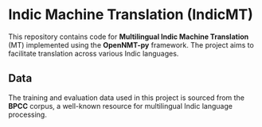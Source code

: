 # Indic Machine Translation (IndicMT)

This repository contains code for **Multilingual Indic Machine Translation** (MT) implemented using the **OpenNMT-py** framework. The project aims to facilitate translation across various Indic languages.

## Data

The training and evaluation data used in this project is sourced from the **BPCC** corpus, a well-known resource for multilingual Indic language processing.